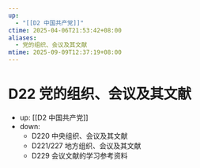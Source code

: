 ```yaml
---
up:
  - "[[D2 中国共产党]]"
ctime: 2025-04-06T21:53:42+08:00
aliases:
  - 党的组织、会议及其文献
mtime: 2025-09-09T12:37:19+08:00
---
```


# D22 党的组织、会议及其文献

- up: [[D2 中国共产党]]
- down:	
	- D220 中央组织、会议及其文献
	- D221/227 地方组织、会议及其文献
	- D229 会议文献的学习参考资料
	
